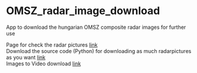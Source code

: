 # OMSZ_radar_image_download
App to download the hungarian OMSZ composite radar images for further use

Page for check the radar pictures [link](./radar.html)\
Download the source code (Python) for downloading as much radarpictures as you want [link](./)\
Images to Video download [link](https://download.cnet.com/Images-to-video/3000-2192_4-75936368.html)